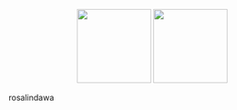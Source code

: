 <p align="center" height="240">
  <img height="130" src="https://github-readme-stats-one-bice.vercel.app/api?username=rosalindawa&show_icons=true" />
  <img height="130" src="https://github-readme-stats.vercel.app/api/top-langs/?username=rosalindawa&count_private=true&show_icons=true&hide_border=false&layout=compact"/>
</p>
rosalindawa
